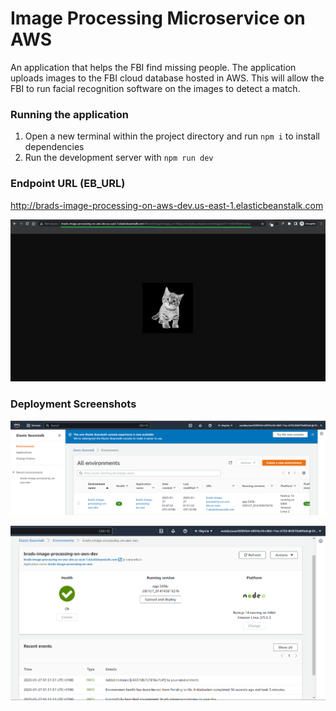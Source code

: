 # Image Processing Microservice on AWS

An application that helps the FBI find missing people.  The application uploads images to the FBI cloud database hosted in AWS. This will allow the FBI to run facial recognition software on the images to detect a match.

### Running the application

1. Open a new terminal within the project directory and run `npm i` to install dependencies
2. Run the development server with `npm run dev`

### Endpoint URL (EB_URL)

http://brads-image-processing-on-aws-dev.us-east-1.elasticbeanstalk.com

![Endpoint_working_on_EB](./deployment_screenshot/Endpoint_working_on_EB.png)

### Deployment Screenshots

![Deployment_screenshot_1](./deployment_screenshot/deployment_screenshot_1.png)

![Deployment_screenshot_2](./deployment_screenshot/deployment_screenshot_2.png)